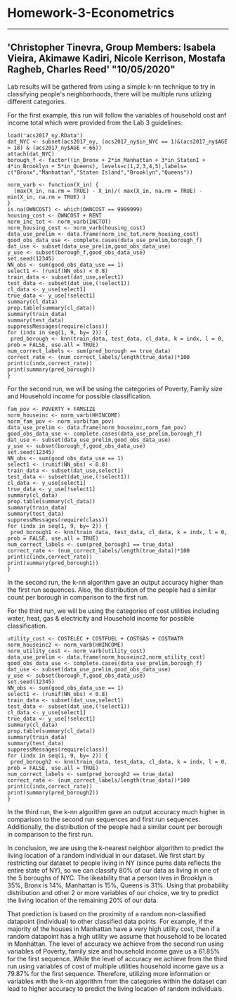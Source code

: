 # Homework-3-Econometrics
---
'Christopher Tinevra, Group Members: Isabela Vieira, Akimawe Kadiri, Nicole Kerrison, Mostafa Ragheb, Charles Reed'
"10/05/2020"
---

Lab results will be gathered from using a simple k-nn technique to try in classifying people's neighborhoods, there will be multiple runs utlizing different categories.

For the first example, this run will follow the variables of household cost anf income total which were provided from the Lab 3 guidelines:

```{r}
load('acs2017_ny.RData')
dat_NYC <- subset(acs2017_ny, (acs2017_ny$in_NYC == 1)&(acs2017_ny$AGE > 18) & (acs2017_ny$AGE < 66))
attach(dat_NYC)
borough_f <- factor((in_Bronx + 2*in_Manhattan + 3*in_StatenI + 4*in_Brooklyn + 5*in_Queens), levels=c(1,2,3,4,5),labels= c("Bronx","Manhattan","Staten Island","Brooklyn","Queens"))
```

```{r}
norm_varb <- function(X_in) {
  (max(X_in, na.rm = TRUE) - X_in)/( max(X_in, na.rm = TRUE) - min(X_in, na.rm = TRUE) )
}
is.na(OWNCOST) <- which(OWNCOST == 9999999)
housing_cost <- OWNCOST + RENT
norm_inc_tot <- norm_varb(INCTOT)
norm_housing_cost <- norm_varb(housing_cost)
data_use_prelim <- data.frame(norm_inc_tot,norm_housing_cost)
good_obs_data_use <- complete.cases(data_use_prelim,borough_f)
dat_use <- subset(data_use_prelim,good_obs_data_use)
y_use <- subset(borough_f,good_obs_data_use)
set.seed(12345)
NN_obs <- sum(good_obs_data_use == 1)
select1 <- (runif(NN_obs) < 0.8)
train_data <- subset(dat_use,select1)
test_data <- subset(dat_use,(!select1))
cl_data <- y_use[select1]
true_data <- y_use[!select1]
summary(cl_data)
prop.table(summary(cl_data))
summary(train_data)
summary(test_data)
suppressMessages(require(class))
for (indx in seq(1, 9, by= 2)) {
 pred_borough <- knn(train_data, test_data, cl_data, k = indx, l = 0, prob = FALSE, use.all = TRUE)
num_correct_labels <- sum(pred_borough == true_data)
correct_rate <- (num_correct_labels/length(true_data))*100
print(c(indx,correct_rate))
print(summary(pred_borough))
}
```

For the second run, we will be using the categories of Poverty, Family size and Household income for possible classification.

```{r}
fam_pov <- POVERTY + FAMSIZE
norm_houseinc <- norm_varb(HHINCOME)
norm_fam_pov <- norm_varb(fam_pov)
data_use_prelim <- data.frame(norm_houseinc,norm_fam_pov)
good_obs_data_use <- complete.cases(data_use_prelim,borough_f)
dat_use <- subset(data_use_prelim,good_obs_data_use)
y_use <- subset(borough_f,good_obs_data_use)
set.seed(12345)
NN_obs <- sum(good_obs_data_use == 1)
select1 <- (runif(NN_obs) < 0.8)
train_data <- subset(dat_use,select1)
test_data <- subset(dat_use,(!select1))
cl_data <- y_use[select1]
true_data <- y_use[!select1]
summary(cl_data)
prop.table(summary(cl_data))
summary(train_data)
summary(test_data)
suppressMessages(require(class))
for (indx in seq(1, 9, by= 2)) {
 pred_borough1 <- knn(train_data, test_data, cl_data, k = indx, l = 0, prob = FALSE, use.all = TRUE)
num_correct_labels <- sum(pred_borough1 == true_data)
correct_rate <- (num_correct_labels/length(true_data))*100
print(c(indx,correct_rate))
print(summary(pred_borough1))
}
```
In the second run, the k-nn algorithm gave an output accuracy higher than the first run sequences. Also, the distribution of the people had a similar count per borough in comparison to the first run. 

For the third run, we will be using the categories of cost utilities including water, heat, gas & electricity and Household income for possible classification.
```{r}
utility_cost <- COSTELEC + COSTFUEL + COSTGAS + COSTWATR
norm_houseinc2 <- norm_varb(HHINCOME)
norm_utility_cost <- norm_varb(utility_cost)
data_use_prelim <- data.frame(norm_houseinc2,norm_utility_cost)
good_obs_data_use <- complete.cases(data_use_prelim,borough_f)
dat_use <- subset(data_use_prelim,good_obs_data_use)
y_use <- subset(borough_f,good_obs_data_use)
set.seed(12345)
NN_obs <- sum(good_obs_data_use == 1)
select1 <- (runif(NN_obs) < 0.8)
train_data <- subset(dat_use,select1)
test_data <- subset(dat_use,(!select1))
cl_data <- y_use[select1]
true_data <- y_use[!select1]
summary(cl_data)
prop.table(summary(cl_data))
summary(train_data)
summary(test_data)
suppressMessages(require(class))
for (indx in seq(1, 9, by= 2)) {
 pred_borough2 <- knn(train_data, test_data, cl_data, k = indx, l = 0, prob = FALSE, use.all = TRUE)
num_correct_labels <- sum(pred_borough2 == true_data)
correct_rate <- (num_correct_labels/length(true_data))*100
print(c(indx,correct_rate))
print(summary(pred_borough2))
}
```
In the third run, the k-nn algorithm gave an output accuracy much higher in comparison to the second run sequences and first run sequences. Additionally, the distribution of the people had a similar count per borough in comparison to the first run. 

In conclusion, we are using the k-nearest neighbor algorithm to predict the living location of a random individual in our dataset. We first start by restricting our dataset to people living in NY (since pums data reflects the entire state of NY), so we can classify 80% of our data as living in one of the 5 boroughs of NYC. The likeability that a person lives in Brooklyn is 35%, Bronx is 14%, Manhattan is 15%, Queens is 31%. Using that probability distribution and other 2 or more variables of our choice, we try to predict the living location of the remaining 20% of our data.

That prediction is based on the proximity of a random non-classified datapoint (individual) to other classified data points. For example, if the majority of the houses in Manhattan have a very high utility cost, then if a random datapoint has a high utility we assume that household to be located in Manhattan. The level of accuracy we achieve from the second run using variables of Poverty, family size and household income gave us a 61.85% for the first sequence. While the level of accuracy we achieve from the third run using variables of cost of multiple utilities  household income gave us a 79.87% for the first sequence. Therefore, utilizing more information or variables with the k-nn  algorithm from the categories within the dataset can lead to higher accuracy to predict the living location of random individuals. 
